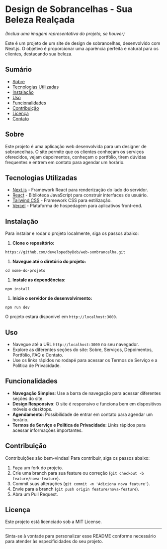 Design de Sobrancelhas - Sua Beleza Realçada
============================================

*(Inclua uma imagem representativa do projeto, se houver)*

Este é um projeto de um site de design de sobrancelhas, desenvolvido com Next.js. O objetivo é proporcionar uma aparência perfeita e natural para os clientes, destacando sua beleza.

Sumário
-------

-   [Sobre](#sobre)
-   [Tecnologias Utilizadas](#tecnologias-utilizadas)
-   [Instalação](#instala%C3%A7%C3%A3o)
-   [Uso](#uso)
-   [Funcionalidades](#funcionalidades)
-   [Contribuição](#contribui%C3%A7%C3%A3o)
-   [Licença](#licen%C3%A7a)
-   [Contato](#contato)

Sobre
-----

Este projeto é uma aplicação web desenvolvida para um designer de sobrancelhas. O site permite que os clientes conheçam os serviços oferecidos, vejam depoimentos, conheçam o portfólio, tirem dúvidas frequentes e entrem em contato para agendar um horário.

Tecnologias Utilizadas
----------------------

-   [Next.js](https://nextjs.org/) - Framework React para renderização do lado do servidor.
-   [React](https://reactjs.org/) - Biblioteca JavaScript para construir interfaces de usuário.
-   [Tailwind CSS](https://tailwindcss.com/) - Framework CSS para estilização.
-   [Vercel](https://vercel.com/) - Plataforma de hospedagem para aplicativos front-end.

Instalação
----------

Para instalar e rodar o projeto localmente, siga os passos abaixo:

1.  **Clone o repositório:**

`https://github.com/developedbyBob/web-sombrancelha.git`

1.  **Navegue até o diretório do projeto:**


`cd nome-do-projeto`

1.  **Instale as dependências:**

`npm install`

1.  **Inicie o servidor de desenvolvimento:**

`npm run dev`

O projeto estará disponível em `http://localhost:3000`.

Uso
---

-   Navegue até a URL `http://localhost:3000` no seu navegador.
-   Explore as diferentes seções do site: Sobre, Serviços, Depoimentos, Portfólio, FAQ e Contato.
-   Use os links rápidos no rodapé para acessar os Termos de Serviço e a Política de Privacidade.

Funcionalidades
---------------

-   **Navegação Simples**: Use a barra de navegação para acessar diferentes seções do site.
-   **Design Responsivo**: O site é responsivo e funciona bem em dispositivos móveis e desktops.
-   **Agendamento**: Possibilidade de entrar em contato para agendar um horário.
-   **Termos de Serviço e Política de Privacidade**: Links rápidos para acessar informações importantes.

Contribuição
------------

Contribuições são bem-vindas! Para contribuir, siga os passos abaixo:

1.  Faça um fork do projeto.
2.  Crie uma branch para sua feature ou correção (`git checkout -b feature/nova-feature`).
3.  Commit suas alterações (`git commit -m 'Adiciona nova feature'`).
4.  Envie para a branch (`git push origin feature/nova-feature`).
5.  Abra um Pull Request.

Licença
-------

Este projeto está licenciado sob a MIT License.

* * * * *

Sinta-se à vontade para personalizar esse README conforme necessário para atender às especificidades do seu projeto.
